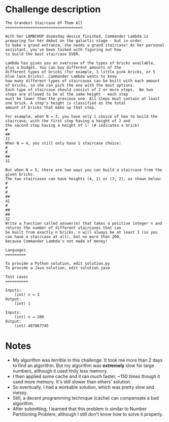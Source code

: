# Challenge description
```
The Grandest Staircase Of Them All
==================================

With her LAMBCHOP doomsday device finished, Commander Lambda is preparing for her debut on the galactic stage - but in order
to make a grand entrance, she needs a grand staircase! As her personal assistant, you've been tasked with figuring out how
to build the best staircase EVER.

Lambda has given you an overview of the types of bricks available, plus a budget. You can buy different amounts of the
different types of bricks (for example, 3 little pink bricks, or 5 blue lace bricks). Commander Lambda wants to know
how many different types of staircases can be built with each amount of bricks, so she can pick the one with the most options.
Each type of staircase should consist of 2 or more steps.  No two steps are allowed to be at the same height - each step
must be lower than the previous one. All steps must contain at least one brick. A step's height is classified as the total
amount of bricks that make up that step.

For example, when N = 3, you have only 1 choice of how to build the staircase, with the first step having a height of 2 and
the second step having a height of 1: (# indicates a brick)
#
##
21
When N = 4, you still only have 1 staircase choice:
#
#
##
31

But when N = 5, there are two ways you can build a staircase from the given bricks.
The two staircases can have heights (4, 1) or (3, 2), as shown below:
#
#
#
##
41
#
##
##
32
Write a function called answer(n) that takes a positive integer n and returns the number of different staircases that can
be built from exactly n bricks. n will always be at least 3 (so you can have a staircase at all), but no more than 200,
because Commander Lambda's not made of money!

Languages
=========

To provide a Python solution, edit solution.py
To provide a Java solution, edit solution.java

Test cases
==========

Inputs:
    (int) n = 3
Output:
    (int) 1

Inputs:
    (int) n = 200
Output:
    (int) 487067745
```

# Notes

+ My algorithm was terrible in this challenge. It took me more than 2 days to find an algorithm. But my algorithm was
**extremely** slow for large numbers, although it used tinily less memory.
+ I then applied some cache and it ran much faster, ~150 times though it used more memory. It's still slower than others' solution.
+ So eventually, I had a workable solution, which was pretty slow and messy.
+ Still, a decent programming technique (cache) can compensate a bad algorithm.
+ After submitting, I learned that this problem is similar to Number Partitioning Problem, although I still don't know
how to solve it properly.

